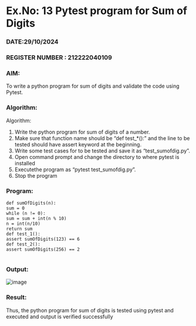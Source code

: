 # Ex.No: 13 Pytest program for Sum of Digits

### DATE:29/10/2024                                                                            
### REGISTER NUMBER : 212222040109

### AIM: 
To write a python program for sum of digits and validate the code using Pytest.

### Algorithm:

Algorithm:
1. Write the python program for sum of digits of a number.
2. Make sure that function name should be “def test_*():” and the line to be tested should have
assert keyword at the beginning.
3. Write some test cases for to be tested and save it as “test_sumofdig.py”.
4. Open command prompt and change the directory to where pytest is installed
5. Executethe program as “pytest test_sumofdig.py”.
6. Stop the program
### Program:
```
def sumOfDigits(n):
sum = 0
while (n != 0):
sum = sum + int(n % 10)
n = int(n/10)
return sum
def test_1():
assert sumOfDigits(123) == 6
def test_2():
assert sumOfDigits(256) == 2
               
```


### Output:

![image](https://github.com/user-attachments/assets/f7c97fa5-ce5c-4d26-83bc-9ac04de2d359)

### Result:
Thus, the python program for sum of digits is tested using pytest and executed and output is
verified successfully
